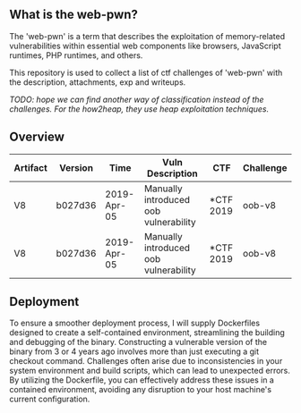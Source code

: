 ## What is the web-pwn?

The 'web-pwn' is a term that describes the exploitation of memory-related vulnerabilities within essential web components like browsers, JavaScript runtimes, PHP runtimes, and others.

This repository is used to collect a list of ctf challenges of 'web-pwn' with the description, attachments, exp and writeups.

*TODO: hope we can find another way of classification instead of the challenges. For the how2heap, they use heap exploitation techniques.*

## Overview

| Artifact | Version | Time        | Vuln Description                      | CTF        | Challenge |
| -------- | ------- | ----------- | ------------------------------------- | ---------- | --------- |
| V8       | b027d36 | 2019-Apr-05 | Manually introduced oob vulnerability | \*CTF 2019 | oob-v8    |
| V8       | b027d36 | 2019-Apr-05 | Manually introduced oob vulnerability | \*CTF 2019 | oob-v8    |


## Deployment

To ensure a smoother deployment process, I will supply Dockerfiles designed to create a self-contained environment, streamlining the building and debugging of the binary. Constructing a vulnerable version of the binary from 3 or 4 years ago involves more than just executing a git checkout command. Challenges often arise due to inconsistencies in your system environment and build scripts, which can lead to unexpected errors. By utilizing the Dockerfile, you can effectively address these issues in a contained environment, avoiding any disruption to your host machine's current configuration.